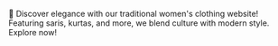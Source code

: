 👗 Discover elegance with our traditional women's clothing website! Featuring saris, kurtas, and more, we blend culture with modern style. Explore now! 
